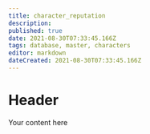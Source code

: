 ```yaml
---
title: character_reputation
description: 
published: true
date: 2021-08-30T07:33:45.166Z
tags: database, master, characters
editor: markdown
dateCreated: 2021-08-30T07:33:45.166Z
---
```


# Header
Your content here